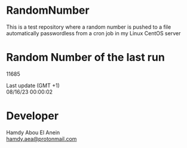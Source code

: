 # RandomNumber    
This is a test repository where a random number is pushed to a file automatically passwordless from a cron job in my Linux CentOS server    
# Random Number of the last run   
11685
      
Last update (GMT +1)    
08/16/23 00:00:02
# Developer    
Hamdy Abou El Anein   
hamdy.aea@protonmail.com
